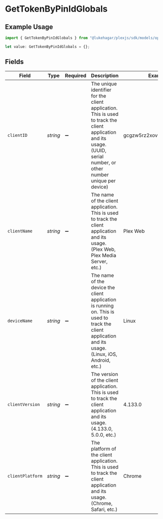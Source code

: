 # GetTokenByPinIdGlobals

## Example Usage

```typescript
import { GetTokenByPinIdGlobals } from "@lukehagar/plexjs/sdk/models/operations";

let value: GetTokenByPinIdGlobals = {};
```

## Fields

| Field                                                                                                                                                                  | Type                                                                                                                                                                   | Required                                                                                                                                                               | Description                                                                                                                                                            | Example                                                                                                                                                                |
| ---------------------------------------------------------------------------------------------------------------------------------------------------------------------- | ---------------------------------------------------------------------------------------------------------------------------------------------------------------------- | ---------------------------------------------------------------------------------------------------------------------------------------------------------------------- | ---------------------------------------------------------------------------------------------------------------------------------------------------------------------- | ---------------------------------------------------------------------------------------------------------------------------------------------------------------------- |
| `clientID`                                                                                                                                                             | *string*                                                                                                                                                               | :heavy_minus_sign:                                                                                                                                                     | The unique identifier for the client application. This is used to track the client application and its usage. (UUID, serial number, or other number unique per device) | gcgzw5rz2xovp84b4vha3a40                                                                                                                                               |
| `clientName`                                                                                                                                                           | *string*                                                                                                                                                               | :heavy_minus_sign:                                                                                                                                                     | The name of the client application. This is used to track the client application and its usage. (Plex Web, Plex Media Server, etc.)                                    | Plex Web                                                                                                                                                               |
| `deviceName`                                                                                                                                                           | *string*                                                                                                                                                               | :heavy_minus_sign:                                                                                                                                                     | The name of the device the client application is running on. This is used to track the client application and its usage. (Linux, iOS, Android, etc.)                   | Linux                                                                                                                                                                  |
| `clientVersion`                                                                                                                                                        | *string*                                                                                                                                                               | :heavy_minus_sign:                                                                                                                                                     | The version of the client application. This is used to track the client application and its usage. (4.133.0, 5.0.0, etc.)                                              | 4.133.0                                                                                                                                                                |
| `clientPlatform`                                                                                                                                                       | *string*                                                                                                                                                               | :heavy_minus_sign:                                                                                                                                                     | The platform of the client application. This is used to track the client application and its usage. (Chrome, Safari, etc.)                                             | Chrome                                                                                                                                                                 |